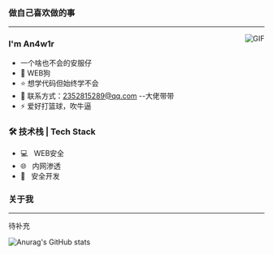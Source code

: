 ### 做自己喜欢做的事
---
<img align="right" alt="GIF" src="https://src.sjtu.edu.cn/media/mugshot/7247/9af50d8e-5e0c-4663-a675-3c3df4d9065d.gif" />

### I'm An4w1r

- 一个啥也不会的安服仔
- 🌱 WEB狗
- ⭐ 想学代码但始终学不会
- 💬 联系方式：2352815289@qq.com  --大佬带带
- ⚡ 爱好打篮球，吹牛逼


### 🛠 技术栈 | Tech Stack
- 💻 &#160; WEB安全
- 🌐 &#160; 内网渗透
- 🔧 &#160; 安全开发


### 关于我
---
待补充

![Anurag's GitHub stats](https://github-readme-stats.vercel.app/api?username=An4w1r&show_icons=true&theme=radical)

